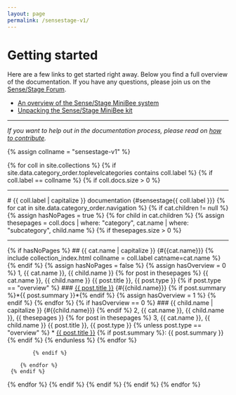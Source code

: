 ```yaml
---
layout: page
permalink: /sensestage-v1/
---
```




# Getting started

Here are a few links to get started right away. Below you find a full overview of the documentation. If you have any questions, please join us on the [Sense/Stage Forum](https://forum.sensestage.eu).

* [An overview of the Sense/Stage MiniBee system](../minibee/overview-of-the-system)
* [Unpacking the Sense/Stage MiniBee kit](../minibee/getting-started-with-sense-stage)

<hr>

*If you want to help out in the documentation process, please read on [how to contribute](general/contributing-to-the-documentation).*


{% assign collname = "sensestage-v1" %}


{% for coll in site.collections %}
{% if site.data.category_order.toplevelcategories contains coll.label %}
{% if coll.label == collname %}
{% if coll.docs.size > 0 %}
<hr>
# {{ coll.label | capitalize }} documentation {#sensestage{{ coll.label }}}
  {% for cat in site.data.category_order.navigation %}
    {% if cat.children != null %}
        {% assign hasNoPages = true %}
        {% for child in cat.children %}
        {% assign thesepages = coll.docs | where: "category", cat.name | where: "subcategory", child.name %}
            {% if thesepages.size > 0 %}
<hr>
                {% if hasNoPages %}
## {{ cat.name | capitalize }} {#{{cat.name}}}
{% include collection_index.html collname = coll.label catname=cat.name %}
                {% endif %}
                {% assign hasNoPages = false %}
                {% assign hasOverview = 0 %}
1, {{ cat.name }}, {{ child.name }}                
                {% for post in thesepages %}
{{ cat.name }}, {{ child.name }}                
{{ post.title }}, {{ post.type }}
                    {% if post.type == "overview" %}
### <a href="{{post.url}}">{{ post.title }}</a> {#{{child.name}}}
{% if post.summary %}*{{ post.summary }}*{% endif %}
                    {% assign hasOverview = 1 %}
                    {% endif %}
                {% endfor %}
                {% if hasOverview == 0 %}
### {{ child.name | capitalize }} {#{{child.name}}}
                {% endif %}
2, {{ cat.name }}, {{ child.name }}, {{ thesepages }}             
                {% for post in thesepages %}
3, {{ cat.name }}, {{ child.name }}                         
{{ post.title }}, {{ post.type }}
                    {% unless post.type == "overview" %}
* <a href="{{post.url}}">{{ post.title }}</a> {% if post.summary %}: {{ post.summary }}  {% endif %}
                    {% endunless %}
                {% endfor %}

            {% endif %}
        
        {% endfor %}
     {% endif %}
  {% endfor %}
{% endif %}
{% endif %}
{% endif %}
{% endfor %}
